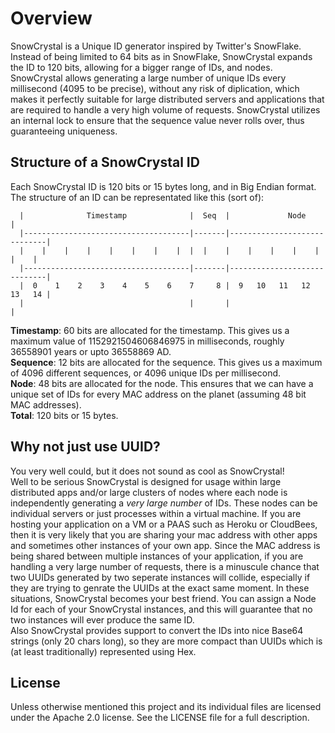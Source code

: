 Overview
========

SnowCrystal is a Unique ID generator inspired by Twitter's SnowFlake. Instead of being limited to 64 bits as in SnowFlake, SnowCrystal expands the ID to 120 bits, allowing for a bigger range of IDs, and nodes. SnowCrystal allows generating a large number of unique IDs every millisecond (4095 to be precise), without any risk of diplication, which makes it perfectly suitable for large distributed servers and applications that are required to handle a very high volume of requests. SnowCrystal utilizes an internal lock to ensure that the sequence value never rolls over, thus guaranteeing uniqueness.

Structure of a SnowCrystal ID
-----------------------------

Each SnowCrystal ID is 120 bits or 15 bytes long, and in Big Endian format. The structure of an ID can be representated like this (sort of):


      |              Timestamp              |  Seq  |             Node            |
      |-------------------------------------|-------|-----------------------------|
      |    |    |    |    |    |    |    |  |  |    |    |    |    |    |    |    |
      |-------------------------------------|-------|-----------------------------|
      |  0    1    2    3    4    5    6    7     8 |  9   10   11   12   13   14 |
      |                                     |       |                             |



**Timestamp**: 60 bits are allocated for the timestamp. This gives us a maximum value of 1152921504606846975 in milliseconds, roughly 36558901 years or upto 36558869 AD.
<br/>
**Sequence**: 12 bits are allocated for the sequence. This gives us a maximum of 4096 different sequences, or 4096 unique IDs per millisecond.
<br/>
**Node**: 48 bits are allocated for the node. This ensures that we can have a unique set of IDs for every MAC address on the planet (assuming 48 bit MAC addresses).
<br/>
**Total**: 120 bits or 15 bytes.


Why not just use UUID?
----------------------

You very well could, but it does not sound as cool as SnowCrystal!
<br/>
Well to be serious SnowCrystal is designed for usage within large distributed apps and/or large clusters of nodes where each node is independently generating a _very large number_ of IDs. These nodes can be individual servers or just processes within a virtual machine. If you are hosting your application on a VM or a PAAS such as Heroku or CloudBees, then it is very likely that you are sharing your mac address with other apps and sometimes other instances of your own app. Since the MAC address is being shared between multiple instances of your application, if you are handling a very large number of requests, there is a minuscule chance that two UUIDs generated by two seperate instances will collide, especially if they are trying to genrate the UUIDs at the exact same moment. In these situations, SnowCrystal becomes your best friend. You can assign a Node Id for each of your SnowCrystal instances, and this will guarantee that no two instances will ever produce the same ID.
<br/>
Also SnowCrystal provides support to convert the IDs into nice Base64 strings (only 20 chars long), so they are more compact than UUIDs which is (at least traditionally) represented using Hex.

License
-------

Unless otherwise mentioned this project and its individual files are licensed under the Apache 2.0 license. See the LICENSE file for a full description.
